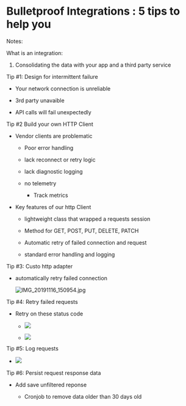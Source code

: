 # Bulletproof Integrations : 5 tips to help you



Notes:



What is an integration:

1. Consolidating the data with your app and a third party service



Tip #1: Design for intermittent failure

* Your network connection is unreliable

* 3rd party unavaible

* API calls will fail unexpectedly

Tip #2 Build your own HTTP Client

* Vendor clients are problematic
  
  * Poor error handling
  
  * lack reconnect or retry logic
  
  * lack diagnostic logging
  
  * no telemetry
    
    * Track metrics

* Key features of our http Client
  
  * lightweight class that wrapped a requests session
  
  * Method for GET, POST, PUT, DELETE, PATCH
  
  * Automatic retry of failed connection and request
  
  * standard error handling and logging

Tip #3: Custo http adapter

* automatically retry failed connection 
  
  ![IMG_20191116_150954.jpg](/home/jflabonte/Documents/PyCon2019/pictures/IMG_20191116_150954.jpg)

Tip #4: Retry failed requests

- Retry on these status code
  
  -  ![](/home/jflabonte/Documents/PyCon2019/pictures/IMG_20191116_151133.jpg)
  
  - ![](/home/jflabonte/Documents/PyCon2019/pictures/IMG_20191116_151336.jpg)

Tip #5: Log requests

- ![](/home/jflabonte/Documents/PyCon2019/pictures/IMG_20191116_151512.jpg)

Tip #6: Persist request response data

- Add save unfiltered reponse
  
  - Cronjob to remove data older than 30 days old














